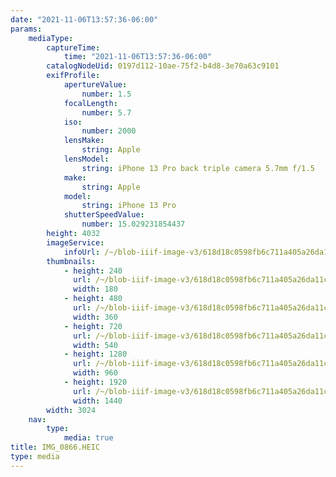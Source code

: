 ```yaml
---
date: "2021-11-06T13:57:36-06:00"
params:
    mediaType:
        captureTime:
            time: "2021-11-06T13:57:36-06:00"
        catalogNodeUid: 0197d112-10ae-75f2-b4d8-3e70a63c9101
        exifProfile:
            apertureValue:
                number: 1.5
            focalLength:
                number: 5.7
            iso:
                number: 2000
            lensMake:
                string: Apple
            lensModel:
                string: iPhone 13 Pro back triple camera 5.7mm f/1.5
            make:
                string: Apple
            model:
                string: iPhone 13 Pro
            shutterSpeedValue:
                number: 15.029231854437
        height: 4032
        imageService:
            infoUrl: /~/blob-iiif-image-v3/618d18c0598fb6c711a405a26da11c6e20ea8fb9e649f2e29e3e446679ac98e3/info.json
        thumbnails:
            - height: 240
              url: /~/blob-iiif-image-v3/618d18c0598fb6c711a405a26da11c6e20ea8fb9e649f2e29e3e446679ac98e3/full/180%2C240/0/default.jpg
              width: 180
            - height: 480
              url: /~/blob-iiif-image-v3/618d18c0598fb6c711a405a26da11c6e20ea8fb9e649f2e29e3e446679ac98e3/full/360%2C480/0/default.jpg
              width: 360
            - height: 720
              url: /~/blob-iiif-image-v3/618d18c0598fb6c711a405a26da11c6e20ea8fb9e649f2e29e3e446679ac98e3/full/540%2C720/0/default.jpg
              width: 540
            - height: 1280
              url: /~/blob-iiif-image-v3/618d18c0598fb6c711a405a26da11c6e20ea8fb9e649f2e29e3e446679ac98e3/full/960%2C1280/0/default.jpg
              width: 960
            - height: 1920
              url: /~/blob-iiif-image-v3/618d18c0598fb6c711a405a26da11c6e20ea8fb9e649f2e29e3e446679ac98e3/full/1440%2C1920/0/default.jpg
              width: 1440
        width: 3024
    nav:
        type:
            media: true
title: IMG_0866.HEIC
type: media
---
```

